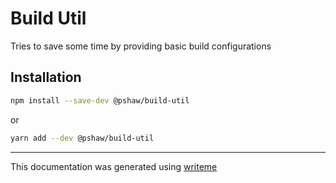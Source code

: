 # Build Util

Tries to save some time by providing basic build configurations

## Installation

```bash
npm install --save-dev @pshaw/build-util
```
or
```bash
yarn add --dev @pshaw/build-util
```

---
This documentation was generated using [writeme](https://www.npmjs.com/package/@pshaw/writeme)
